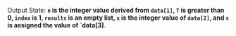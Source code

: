 Output State: **`n` is the integer value derived from `data[1]`, `T` is greater than 0, `index` is 1, `results` is an empty list, `x` is the integer value of `data[2]`, and `s` is assigned the value of `data[3]**.